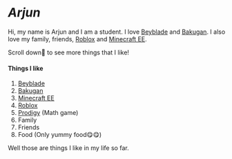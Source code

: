 # _Arjun_ 


   Hi, my name is Arjun and I am a student. I love [Beyblade](https://en.wikipedia.org/wiki/Beyblade_Burst) and [Bakugan](https://en.wikipedia.org/wiki/Bakugan:_Battle_Planet). I also love my family, friends, [Roblox](https://en.wikipedia.org/wiki/Roblox) and [Minecraft EE](https://education.minecraft.net/). 
   
   Scroll down🔻 to see more things that I like!
   
   
   ####  Things I like


1. [Beyblade](https://en.wikipedia.org/wiki/Beyblade_Burst)
2. [Bakugan](https://en.wikipedia.org/wiki/Bakugan:_Battle_Planet)
3. [Minecraft EE](https://education.minecraft.net/)
4. [Roblox](https://en.wikipedia.org/wiki/Roblox)
5. [Prodigy](https://sso.prodigygame.com/game/start?rid=c0d74fd8-402c-4d36-8f04-57af4acca6c4) (Math game)
6. Family
7. Friends
8. Food (Only yummy food😋😋)

Well those are things I like in my life so far.
